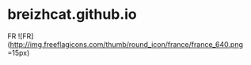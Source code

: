 # breizhcat.github.io
FR
![FR](http://img.freeflagicons.com/thumb/round_icon/france/france_640.png =15px)
